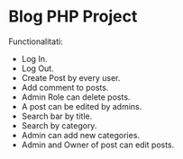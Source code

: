 # Blog PHP Project

Functionalitati:
- Log In.
- Log Out.
- Create Post by every user.
- Add comment to posts.
- Admin Role can delete posts.
- A post can be edited by admins.
- Search bar by title.
- Search by category.
- Admin can add new categories.
- Admin and Owner of post can edit posts.
